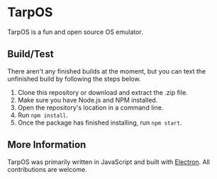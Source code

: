 # TarpOS
TarpOS is a fun and open source OS emulator. 

## Build/Test
There aren't any finished builds at the moment, but you can text the unfinished build by following the steps below.
1. Clone this repository or download and extract the .zip file.
2. Make sure you have Node.js and NPM installed.
3. Open the repository's location in a command line.
4. Run `npm install`.
5. Once the package has finished installing, run `npm start`.

## More Information
TarpOS was primarily written in JavaScript and built with [Electron](https://github.com/electron/electron). All contributions are welcome.
